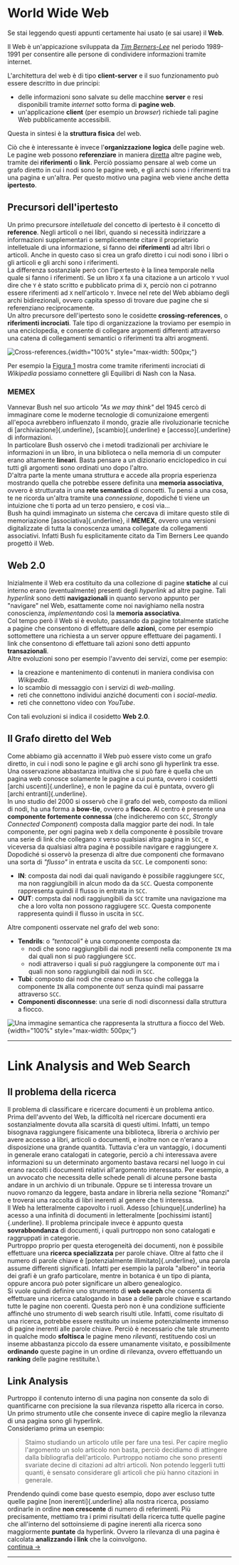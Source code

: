 # World Wide Web
Se stai leggendo questi appunti certamente hai usato (e sai usare) il **Web**.

Il Web è un'appicazione sviluppata da *[Tim Berners-Lee](https://it.wikipedia.org/wiki/Tim_Berners-Lee)* nel periodo 1989-1991 per consentire alle persone di condividere informazioni tramite internet.

L'architettura del web è di tipo **client-server** e il suo funzionamento può essere descritto in due principi:
- delle informazioni sono salvate su delle macchine **server** e resi disponibili tramite *internet* sotto forma di **pagine web**.
- un'applicazione **client** (per esempio un *browser*) richiede tali pagine Web pubblicamente accessibili.

Questa in sintesi è la **struttura fisica** del web.

Ciò che è interessante è invece l'**organizzazione logica** delle pagine web.
Le pagine web possono **referenziare** in maniera <u>diretta</u> altre pagine web, tramite dei **riferimenti** o **link**.
Perciò possiamo pensare al web come un grafo diretto in cui i nodi sono le pagine web, e gli archi sono i riferimenti tra una pagina e un'altra.
Per questo motivo una pagina web viene anche detta **ipertesto**.

## Precursori dell'ipertesto
Un primo precursore *intelletuale* del concetto di ipertesto è il
concetto di **reference**. Negli articoli o nei libri, quando si
necessità indirizzare a informazioni supplementari o semplicemente
citare il proprietario intelletuale di una informazione, si fanno dei
**riferimenti** ad altri libri o articoli. Anche in questo caso si crea
un grafo diretto i cui nodi sono i libri o gli articoli e gli archi sono
i riferimenti.\
La differenza sostanziale però con l\'ipertesto è la linea temporale
nella quale si fanno i riferimenti. Se un libro `X` fa una citazione a
un articolo `Y` vuol dire che `Y` è stato scritto e pubblicato prima di
`X`, perciò non ci potranno essere riferimenti ad `X` nell\'articolo
`Y`. Invece nel rete del Web abbiamo degli archi bidirezionali, ovvero
capita spesso di trovare due pagine che si referenziano reciprocamente.\
Un altro precursore dell\'ipertesto sono le cosidette
**crossing-references**, o **riferimenti incrociati**. Tale tipo di
organizzazione la troviamo per esempio in una enciclopedia, e consente
di collegare argomenti differenti attraverso una catena di collegamenti
semantici o riferimenti tra altri arogmenti.

![Cross-references.](../images/ar-lesson17-img1.png "cross-references"){width="100%"
style="max-width: 500px;"}

Per esempio la [Figura 1](fig:cross-references) mostra come tramite
riferimenti incrociati di *Wikipedia* possiamo connettere gli Equilibri
di Nash con la Nasa.

### MEMEX

Vannevar Bush nel suo articolo *\"As we may think\"* del 1945 cercò di
immaginare come le moderne tecnologie di comunizaione emergenti
all\'epoca avrebbero influenzato il mondo, grazie alle rivoluzionarie
tecniche di [archiviazione]{.underline}, [scambio]{.underline} e
[accesso]{.underline} di informazioni.\
In particolare Bush osservò che i metodi tradizionali per archiviare le
informazioni in un libro, in una biblioteca o nella memoria di un
computer erano altamente **lineari**. Basta pensare a un dizionario
enciclopedico in cui tutti gli argomenti sono ordinati uno dopo
l\'altro.\
D\'altra parte la mente umana struttura e accede alla propria esperienza
mostrando quella che potrebbe essere definita una **memoria
associativa**, ovvero è strutturata in una **rete semantica** di
concetti. Tu pensi a una cosa, te ne ricorda un\'altra tramite una
*connessione*, dopodiché ti viene un intuizione che ti porta ad un terzo
pensiero, e così via...\
Bush ha quindi immaginato un sistema che cercava di imitare questo stile
di memoriazione [associativa]{.underline}, il **MEMEX**, ovvero una
versioni digitalizzate di tutta la conoscenza umana collegate da
collegamenti associativi. Infatti Bush fu esplicitamente citato da Tim
Berners Lee quando progettò il Web.

Web 2.0
-------

Inizialmente il Web era costituito da una collezione di pagine
**statiche** al cui interno erano (eventualmente) presenti degli
*hyperlink* ad altre pagine. Tali *hyperlink* sono detti
**navigazionali** in quanto servono appunto per \"navigare\" nel Web,
esattamente come noi navighiamo nella nostra conoscienza,
*implementando* così la **memoria associativa**.\
Col tempo però il Web si è evoluto, passando da pagine totalmente
statiche a pagine che consentono di effettuare delle **azioni**, come
per esempio sottomettere una richiesta a un server oppure effettuare dei
pagamenti. I link che consentono di effettuare tali azioni sono detti
appunto **transazionali**.\
Altre evoluzioni sono per esempio l\'avvento dei servizi, come per
esempio:

-   la creazione e mantenimento di contenuti in maniera condivisa con
    *Wikipedia*.
-   lo scambio di messaggio con i servizi di *web-mailing*.
-   reti che connettono individui anziché documenti con i
    *social-media*.
-   reti che connettono video con *YouTube*.

Con tali evoluzioni si indica il cosidetto **Web 2.0**.

Il Grafo diretto del Web
------------------------

Come abbiamo già accennatto il Web può essere visto come un grafo
diretto, in cui i nodi sono le pagine e gli archi sono gli hyperlink tra
esse. Una osservazione abbastanza intuitiva che si può fare è quella che
un pagina web conosce solamente le pagine a cui punta, ovvero i
cosidetti [archi uscenti]{.underline}, e non le pagine da cui è puntata,
ovvero gli [archi entranti]{.underline}.\
In uno studio del 2000 si osservò che il grafo del web, composto da
milioni di nodi, ha una forma a **bow-tie**, ovvero a **fiocco**. Al
centro è presente una **componente fortemente connessa** (che
indicheremo con `SCC`, *Strongly Connected Component*) composta dalla
maggior parte dei nodi. In tale componente, per ogni pagina web `X`
della componente è possibile trovare una serie di link che collegano `X`
verso qualsiasi altra pagina in `SCC`, e viceversa da qualsiasi altra
pagina è possibile navigare e raggiungere `X`.\
Dopodiché si osservò la presenza di altre due componenti che formavano
una sorta di *\"flusso\"* in entrata e uscita da `SCC`. Le componenti
sono:

-   **IN**: composta dai nodi dai quali navigando è possibile
    raggiungere `SCC`, ma non raggiungibili in alcun modo da da `SCC`.
    Questa componente rappresenta quindi il flusso in entrata in `SCC`.
-   **OUT**: compsta dai nodi raggiungibili da `SCC` tramite una
    navigazione ma che a loro volta non possono raggiugere `SCC`. Questa
    componente rappresenta quindi il flusso in uscita in `SCC`.

Altre componenti osservate nel grafo del web sono:

-   **Tendrils**: o *\"tentacoli\"* è una componente composta da:
    -   nodi che sono raggiungibili dai nodi presenti nella componente
        `IN` ma dai quali non si può raggiungere `SCC`.
    -   nodi attraverso i quali si può raggiungere la componente `OUT`
        ma i quali non sono raggiungibili dai nodi in `SCC`.
-   **Tubi**: composto dai nodi che creano un flusso che collegga la
    componente `IN` alla componente `OUT` senza quindi mai passarre
    attraverso `SCC`.
-   **Componenti disconnesse**: una serie di nodi disconnessi dalla
    struttura a fiocco.

![Una immagine semantica che rappresenta la struttura a fiocco del
Web.](../images/ar-lesson17-img2.png){width="100%"
style="max-width: 500px;"}

------------------------------------------------------------------------

Link Analysis and Web Search
============================

Il problema della ricerca
-------------------------

Il problema di classificare e ricercare documenti è un problema antico.
Prima dell\'avvento del Web, la difficoltà nel ricercare documenti era
sostanzialmente dovuta alla scarsità di questi ultimi. Infatti, un tempo
bisognava raggiungere fisicamente una biblioteca, libreria o archivio
per avere accesso a libri, articoli o documenti, e inoltre non ce
n\'erano a disposizione una grande quantità. Tuttavia c\'era un
vantaggio, i documenti in generale erano catalogati in categorie, perciò
a chi interessava avere informazioni su un determinato argomento bastava
recarsi nel luogo in cui erano raccolti i documenti relativi
all\'argomento interessato. Per esempio, a un avvocato che necessita
delle schede penali di alcune persone basta andare in un archivio di un
tribunale. Oppure se ti interessa trovare un nuovo romanzo da leggere,
basta andare in libreria nella sezione \"Romanzi\" e troverai una
raccolta di libri inerenti al genere che ti interessa.\
Il Web ha letteralmente capovolto i ruoli. Adesso [chiunque]{.underline}
ha acesso a una infinità di documenti in letteralmente [pochissimi
istanti]{.underline}. Il problema principale invece è appunto questa
**sovrabbondanza** di documenti, i quali purtroppo non sono catalogati e
raggruppati in categorie.\
Purtroppo proprio per questa eterogeneità dei documenti, non è possibile
effettuare una **ricerca specializzata** per parole chiave. Oltre al
fatto che il numero di parole chiave è [potenzialmente
illimitato]{.underline}, una parola assume differenti significati.
Infatti per esempio la parola \"albero\" in teoria dei grafi è un grafo
particolare, mentre in botanica è un tipo di pianta, oppure ancora può
poter significare un albero genealogico.\
Si vuole quindi definire uno strumento di **web search** che consenta di
effettuare una ricerca catalogando in base a delle parole chiave e
scartando tutte le pagine non coerenti. Questa però non è una condizione
sufficiente affinché uno strumento di web search risulti utile. Infatti,
come risultato di una ricerca, potrebbe essere restituito un insieme
potenzialmente immenso di pagine inerenti alle parole chiave. Perciò è
necessario che tale strumento in qualche modo **sfoltisca** le pagine
meno *rilevanti*, restituendo così un inseme abbastanza piccolo da
essere umanamente visitato, e possibilmente **ordinando** queste pagine
in un ordine di rilevanza, ovvero effettuando un **ranking** delle
pagine restituite.\

Link Analysis
-------------

Purtroppo il contenuto interno di una pagina non consente da solo di
quantificarne con precisione la sua rilevanza rispetto alla ricerca in
corso. Un primo strumento utile che consente invece di capire meglio la
rilevanza di una pagina sono gli hyperlink.\
Consideriamo prima un esempio:

> Staimo studiando un articolo utile per fare una tesi. Per capire
> meglio l\'argomento un solo articolo non basta, perciò decidiamo di
> attingere dalla bibliografia dell\'articolo. Purtroppo notiamo che
> sono presenti svariate decine di citazioni ad altri articoli. Non
> potendo leggerli tutti quanti, è sensato considerare gli articoli che
> più hanno citazioni in generale.

Prendendo quindi come base questo esempio, dopo aver escluso tutte
quelle pagine [non inerenti]{.underline} alla nostra ricerca, possiamo
ordinarle in ordine **non crescente** di numero di referimenti. Più
precisamente, mettiamo tra i primi risultati della ricerca tutte quelle
pagine che all\'interno del sottoinsieme di pagine inerenti alla ricerca
sono maggiormente **puntate** da hyperlink. Ovvero la rilevanza di una
pagina è calcolata **analizzando i link** che la coinvolgono.\
[continua →](./18.html)

------------------------------------------------------------------------
